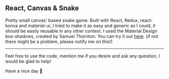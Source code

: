 ## React, Canvas & Snake

Pretty small canvas' based snake game. Built with React, Redux, react-konva and material-ui, I tried to make it as easy and generic as I could, it should be easily reusable in any other context. I used the Material Design box-shadows, created by Samuel Thornton.
You can try it out [here](https://thomasgrivet.fr). (if not there might be a problem, please notify me on this!)

----------

Feel free to use the code, mention me if you desire and ask any question, I would be glad to help!

Have a nice day 🐍
